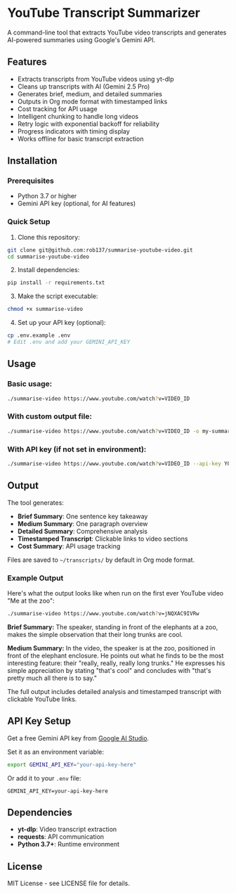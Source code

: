 # YouTube Transcript Summarizer

A command-line tool that extracts YouTube video transcripts and generates AI-powered summaries using Google's Gemini API.

## Features

- Extracts transcripts from YouTube videos using yt-dlp
- Cleans up transcripts with AI (Gemini 2.5 Pro)
- Generates brief, medium, and detailed summaries
- Outputs in Org mode format with timestamped links
- Cost tracking for API usage
- Intelligent chunking to handle long videos
- Retry logic with exponential backoff for reliability
- Progress indicators with timing display
- Works offline for basic transcript extraction

## Installation

### Prerequisites

- Python 3.7 or higher
- Gemini API key (optional, for AI features)

### Quick Setup

1. Clone this repository:
```bash
git clone git@github.com:rob137/summarise-youtube-video.git
cd summarise-youtube-video
```

2. Install dependencies:
```bash
pip install -r requirements.txt
```

3. Make the script executable:
```bash
chmod +x summarise-video
```

4. Set up your API key (optional):
```bash
cp .env.example .env
# Edit .env and add your GEMINI_API_KEY
```

## Usage

### Basic usage:
```bash
./summarise-video https://www.youtube.com/watch?v=VIDEO_ID
```

### With custom output file:
```bash
./summarise-video https://www.youtube.com/watch?v=VIDEO_ID -o my-summary.org
```

### With API key (if not set in environment):
```bash
./summarise-video https://www.youtube.com/watch?v=VIDEO_ID --api-key YOUR_KEY
```

## Output

The tool generates:
- **Brief Summary**: One sentence key takeaway
- **Medium Summary**: One paragraph overview
- **Detailed Summary**: Comprehensive analysis
- **Timestamped Transcript**: Clickable links to video sections
- **Cost Summary**: API usage tracking

Files are saved to `~/transcripts/` by default in Org mode format.

### Example Output

Here's what the output looks like when run on the first ever YouTube video "Me at the zoo":

```bash
./summarise-video https://www.youtube.com/watch?v=jNQXAC9IVRw
```

**Brief Summary:**
The speaker, standing in front of the elephants at a zoo, makes the simple observation that their long trunks are cool.

**Medium Summary:**
In the video, the speaker is at the zoo, positioned in front of the elephant enclosure. He points out what he finds to be the most interesting feature: their "really, really, really long trunks." He expresses his simple appreciation by stating "that's cool" and concludes with "that's pretty much all there is to say."

The full output includes detailed analysis and timestamped transcript with clickable YouTube links.

## API Key Setup

Get a free Gemini API key from [Google AI Studio](https://makersuite.google.com/app/apikey).

Set it as an environment variable:
```bash
export GEMINI_API_KEY="your-api-key-here"
```

Or add it to your `.env` file:
```
GEMINI_API_KEY=your-api-key-here
```

## Dependencies

- **yt-dlp**: Video transcript extraction
- **requests**: API communication
- **Python 3.7+**: Runtime environment

## License

MIT License - see LICENSE file for details.
